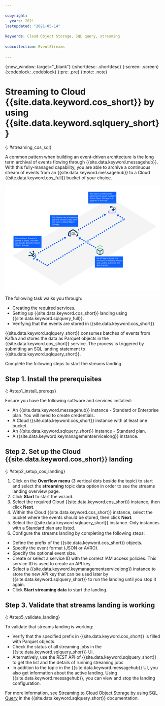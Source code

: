 ```yaml
---

copyright:
  years: 202!
lastupdated: "2021-05-14"

keywords: Cloud Object Storage, SQL query, streaming

subcollection: EventStreams

---
```


{:new_window: target="_blank"}
{:shortdesc: .shortdesc}
{:screen: .screen}
{:codeblock: .codeblock}
{:pre: .pre}
{:note: .note}


# Streaming to Cloud {{site.data.keyword.cos_short}} by using {{site.data.keyword.sqlquery_short}}
{: #streaming_cos_sql}

A common pattern when building an event-driven architecture is the long term archival of events flowing through {{site.data.keyword.messagehub}}. With this fully-managed capability, you are able to archive a continuous stream of events from an {{site.data.keyword.messagehub}} to a Cloud {{site.data.keyword.cos_full}} bucket of your choice.

![Streaming to Cloud Object Storage by using SQL Query](streaming_diagram.svg)

The following task walks you through:

- Creating the required services.
- Setting up {{site.data.keyword.cos_short}} landing using {{site.data.keyword.sqlquery_full}}.
- Verifying that the events are stored in {{site.data.keyword.cos_short}}.


{{site.data.keyword.sqlquery_short}} consumes batches of events from Kafka and stores the data as Parquet objects in the 
{{site.data.keyword.cos_short}} service. The process is triggered by submitting an SQL landing statement to {{site.data.keyword.sqlquery_short}}.

Complete the following steps to start the streams landing. 

## Step 1. Install the prerequisites
{: #step1_install_prereqs}

Ensure you have the following software and services installed:

- An {{site.data.keyword.messagehub}} instance - Standard or Enterprise plan. You will need to create credentials.
- A Cloud {{site.data.keyword.cos_short}} instance with at least one bucket.
- An {{site.data.keyword.sqlquery_short}} instance - Standard plan.
- A {{site.data.keyword.keymanagementservicelong}} instance.


## Step 2. Set up the Cloud {{site.data.keyword.cos_short}} landing
{: #step2_setup_cos_landing}

1. Click on the **Overflow menu** (3 vertical dots beside the topic) to start and select the **streaming** topic data option 
in order to see the streams landing overview page.
2. Click **Start** to start the wizard.
3. Select the required Cloud {{site.data.keyword.cos_short}} instance, then click **Next**. 
4. Within the Cloud {{site.data.keyword.cos_short}} instance, select the bucket where the events should be stored, then click **Next**.
5. Select the {{site.data.keyword.sqlquery_short}} instance. Only instances with a Standard plan are listed.
6. Configure the streams landing by completing the following steps:
 
  - Define the prefix of the {{site.data.keyword.cos_short}} objects.
  - Specify the event format (JSON or AVRO).
  - Specify the optional event size.
  - Create or select a service ID with the correct IAM access policies. This service ID is used to create an API key.
  - Select a {{site.data.keyword.keymanagementservicelong}} instance to store the new API key that can be used later by {{site.data.keyword.sqlquery_short}} to run the landing until you stop it again.
  - Click **Start streaming data** to start the landing.


## Step 3. Validate that streams landing is working
{: #step5_validate_landing}

To validate that streams landing is working:

  - Verify that the specified prefix in {{site.data.keyword.cos_short}} is filled with Parquet objects.
  - Check the status of all streaming jobs in the {{site.data.keyword.sqlquery_short}} UI.
  - Alternatively, use the REST API of {{site.data.keyword.sqlquery_short}} to get the list and the details of running streaming jobs. 
  - In addition to the topic in the {{site.data.keyword.messagehub}} UI, you also get information about the active landing. Using {{site.data.keyword.messagehub}}, you can view and stop the landing configuration.

For more information, see [Streaming to Cloud Object Storage by using SQL Query](/docs/sql-query?topic=sql-query-kafka-event-streams-landing) in the {{site.data.keyword.sqlquery_short}} documentation.
